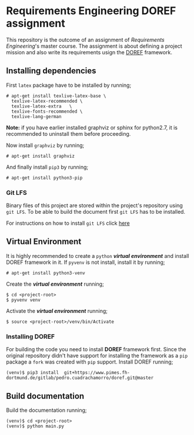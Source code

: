 # Requirements Engineering DOREF assignment

This repository is the outcome of an assignment of *Requirements Engineering*'s
master course. The assignment is about defining a project mission and also write
its requirements usign the
[DOREF](https://www.pimes.fh-dortmund.de/gitlab/re-research-group/doref)
framework.

## Installing dependencies

First ```latex``` package have to be installed by running;

```
# apt-get install texlive-latex-base \
  texlive-latex-recommended	\
  texlive-latex-extra	\
  texlive-fonts-recommended	\
  texlive-lang-german

```
**Note:** if you have earlier installed graphviz or sphinx for python2.7, it is recommended to uninstall them before proceeding.

Now install ```graphviz``` by running;

```
# apt-get install graphviz
```

And finally install ```pip3``` by running;

```
# apt-get install python3-pip
```

### Git LFS

Binary files of this project are stored within the project's repository using ```git LFS```.
To be able to build the document first ```git LFS``` has to be installed.

For instructions on how to install ```git LFS``` click [here](https://help.github.com/articles/installing-git-large-file-storage/#platform-linux)

## Virtual Environment

It is highly recommended to create a ```python``` ***virtual environment*** and
install DOREF framework in it. If ```pyvenv``` is not install, install it by
running;

```
# apt-get install python3-venv
```

Create the ***virtual environment*** running;

```
$ cd <project-root>
$ pyvenv venv
```

Activate the ***virtual environment*** running;

```
$ source <project-root>/venv/bin/Activate
```

### Installing DOREF

For building the code you need to install **DOREF** framework first. Since
the original repository didn't have support for installing the framework as
a ```pip``` package a ```fork``` was created with ```pip``` support. Install
DOREF running;

```
(venv)$ pip3 install  git+https://www.pimes.fh-dortmund.de/gitlab/pedro.cuadrachamorro/doref.git@master
```

## Build documentation

Build the documentation running;

```
(venv)$ cd <project-root>
(venv)$ python main.py
```
